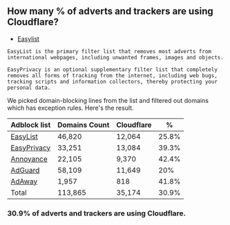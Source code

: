 ## How many % of adverts and trackers are using Cloudflare?


- [Easylist](https://web.archive.org/web/20210516110248/https://easylist.to/)
```
EasyList is the primary filter list that removes most adverts from international webpages, including unwanted frames, images and objects.

EasyPrivacy is an optional supplementary filter list that completely removes all forms of tracking from the internet, including web bugs, tracking scripts and information collectors, thereby protecting your personal data.
```


We picked domain-blocking lines from the list and filtered out domains which has exception rules.
Here's the result.


| Adblock list | Domains Count | Cloudflare | % |
| --- | --- | --- | --- |
| [EasyList](https://easylist.to/easylist/easylist.txt) | 46,820 | 12,064 | 25.8% |
| [EasyPrivacy](https://easylist.to/easylist/easyprivacy.txt) | 33,251 | 13,084 | 39.3% |
| [Annoyance](https://secure.fanboy.co.nz/fanboy-annoyance.txt) | 22,105 | 9,370 | 42.4% |
| [AdGuard](https://adguardteam.github.io/AdGuardSDNSFilter/Filters/filter.txt) | 58,109 | 11,649 | 20% |
| [AdAway](https://raw.githubusercontent.com/AdAway/adaway.github.io/master/hosts.txt) | 1,957 | 818 | 41.8% |
| Total | 113,865 | 35,174 | 30.9% |


### 30.9% of adverts and trackers are using Cloudflare.